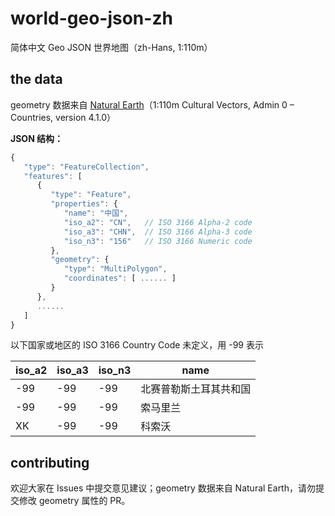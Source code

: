 world-geo-json-zh
===============
简体中文 Geo JSON 世界地图（zh-Hans, 1:110m）

the data
--------

geometry 数据来自 [Natural Earth](https://www.naturalearthdata.com/)（1:110m Cultural Vectors, Admin 0 – Countries, version 4.1.0）

**JSON 结构：**
```javascript
{
   "type": "FeatureCollection",
   "features": [
      {
         "type": "Feature",
         "properties": {
            "name": "中国",
            "iso_a2": "CN",   // ISO 3166 Alpha-2 code
            "iso_a3": "CHN",  // ISO 3166 Alpha-3 code
            "iso_n3": "156"   // ISO 3166 Numeric code
         },
         "geometry": {
            "type": "MultiPolygon",
            "coordinates": [ ...... ]
         }
      },
      ......
   ]
}
```

以下国家或地区的 ISO 3166 Country Code 未定义，用 -99 表示

|iso_a2|iso_a3|iso_n3|name|
|------|------|------|----|
|-99|-99|-99|北赛普勒斯土耳其共和国|
|-99|-99|-99|索马里兰|
|XK|-99|-99|科索沃|

contributing
------------
欢迎大家在 Issues 中提交意见建议；geometry 数据来自 Natural Earth，请勿提交修改 geometry 属性的 PR。
